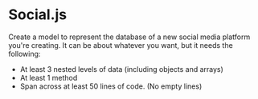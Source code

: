 # Social.js

Create a model to represent the database of a new social media platform you're creating. It can be about whatever you want, but it needs the following:

* At least 3 nested levels of data (including objects and arrays)
* At least 1 method
* Span across at least 50 lines of code. (No empty lines)

